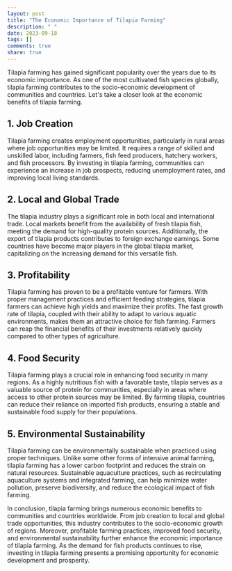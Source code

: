 ```yaml
---
layout: post
title: "The Economic Importance of Tilapia Farming"
description: " "
date: 2023-09-18
tags: []
comments: true
share: true
---
```


Tilapia farming has gained significant popularity over the years due to its economic importance. As one of the most cultivated fish species globally, tilapia farming contributes to the socio-economic development of communities and countries. Let's take a closer look at the economic benefits of tilapia farming.

## 1. Job Creation

Tilapia farming creates employment opportunities, particularly in rural areas where job opportunities may be limited. It requires a range of skilled and unskilled labor, including farmers, fish feed producers, hatchery workers, and fish processors. By investing in tilapia farming, communities can experience an increase in job prospects, reducing unemployment rates, and improving local living standards.

## 2. Local and Global Trade

The tilapia industry plays a significant role in both local and international trade. Local markets benefit from the availability of fresh tilapia fish, meeting the demand for high-quality protein sources. Additionally, the export of tilapia products contributes to foreign exchange earnings. Some countries have become major players in the global tilapia market, capitalizing on the increasing demand for this versatile fish.

## 3. Profitability

Tilapia farming has proven to be a profitable venture for farmers. With proper management practices and efficient feeding strategies, tilapia farmers can achieve high yields and maximize their profits. The fast growth rate of tilapia, coupled with their ability to adapt to various aquatic environments, makes them an attractive choice for fish farming. Farmers can reap the financial benefits of their investments relatively quickly compared to other types of agriculture.

## 4. Food Security

Tilapia farming plays a crucial role in enhancing food security in many regions. As a highly nutritious fish with a favorable taste, tilapia serves as a valuable source of protein for communities, especially in areas where access to other protein sources may be limited. By farming tilapia, countries can reduce their reliance on imported fish products, ensuring a stable and sustainable food supply for their populations.

## 5. Environmental Sustainability

Tilapia farming can be environmentally sustainable when practiced using proper techniques. Unlike some other forms of intensive animal farming, tilapia farming has a lower carbon footprint and reduces the strain on natural resources. Sustainable aquaculture practices, such as recirculating aquaculture systems and integrated farming, can help minimize water pollution, preserve biodiversity, and reduce the ecological impact of fish farming.

In conclusion, tilapia farming brings numerous economic benefits to communities and countries worldwide. From job creation to local and global trade opportunities, this industry contributes to the socio-economic growth of regions. Moreover, profitable farming practices, improved food security, and environmental sustainability further enhance the economic importance of tilapia farming. As the demand for fish products continues to rise, investing in tilapia farming presents a promising opportunity for economic development and prosperity.